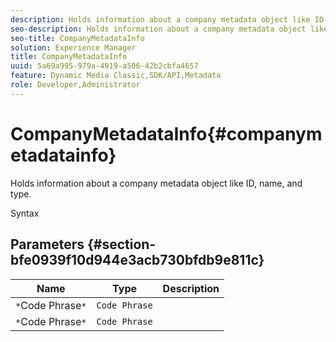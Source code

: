 ```yaml
---
description: Holds information about a company metadata object like ID, name, and type.
seo-description: Holds information about a company metadata object like ID, name, and type.
seo-title: CompanyMetadataInfo
solution: Experience Manager
title: CompanyMetadataInfo
uuid: 5a69a995-979a-4919-a506-42b2cbfa4657
feature: Dynamic Media Classic,SDK/API,Metadata
role: Developer,Administrator
---
```


# CompanyMetadataInfo{#companymetadatainfo}

Holds information about a company metadata object like ID, name, and type.

 Syntax 

## Parameters {#section-bfe0939f10d944e3acb730bfdb9e811c}

|  Name  | Type  | Description  |
|---|---|---|
|  `*`Code Phrase`*`  | `Code Phrase`  | |
|  `*`Code Phrase`*`  | `Code Phrase`  | |

